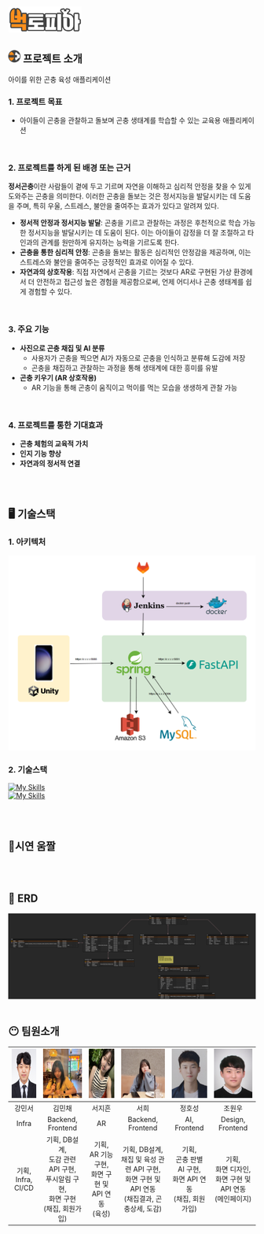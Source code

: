 # <img src="./exec/img/logo.png" width="150">

## <img src="./exec/img/icon.png" width="25"> 프로젝트 소개

아이를 위한 곤충 육성 애플리케이션

### 1. 프로젝트 목표

- 아이들이 곤충을 관찰하고 돌보며 곤충 생태계를 학습할 수 있는 교육용 애플리케이션

<br>

### 2. 프로젝트를 하게 된 배경 또는 근거

**정서곤충**이란 사람들이 곁에 두고 기르며 자연을 이해하고 심리적 안정을 찾을 수 있게 도와주는 곤충을 의미한다. 이러한 곤충을 돌보는 것은 정서지능을 발달시키는 데 도움을 주며, 특히 우울, 스트레스, 불안을 줄여주는 효과가 있다고 알려져 있다.

- **정서적 안정과 정서지능 발달**: 곤충을 기르고 관찰하는 과정은 후천적으로 학습 가능한 정서지능을 발달시키는 데 도움이 된다. 이는 아이들이 감정을 더 잘 조절하고 타인과의 관계를 원만하게 유지하는 능력을 기르도록 한다.
- **곤충을 통한 심리적 안정**: 곤충을 돌보는 활동은 심리적인 안정감을 제공하며, 이는 스트레스와 불안을 줄여주는 긍정적인 효과로 이어질 수 있다.
- **자연과의 상호작용**: 직접 자연에서 곤충을 기르는 것보다 AR로 구현된 가상 환경에서 더 안전하고 접근성 높은 경험을 제공함으로써, 언제 어디서나 곤충 생태계를 쉽게 경험할 수 있다.

<br>

### 3. 주요 기능

- **사진으로 곤충 채집 및 AI 분류**
  - 사용자가 곤충을 찍으면 AI가 자동으로 곤충을 인식하고 분류해 도감에 저장
  - 곤충을 채집하고 관찰하는 과정을 통해 생태계에 대한 흥미를 유발
- **곤충 키우기 (AR 상호작용)**
  - AR 기능을 통해 곤충이 움직이고 먹이를 먹는 모습을 생생하게 관찰 가능

<br>

### 4. 프로젝트를 통한 기대효과

- **곤충 체험의 교육적 가치**
- **인지 기능 향상**
- **자연과의 정서적 연결**

<br>
<br>

## 🖥 기술스택

### 1. 아키텍처

<img src="./exec/img/아키텍처.png">

<br>

### 2. 기술스택

[![My Skills](https://skillicons.dev/icons?i=unity,spring,fastapi,mysql)](https://skillicons.dev)
<br>
[![My Skills](https://skillicons.dev/icons?i=docker,jenkins,idea,vscode,postman,git,gitlab,notion,figma)](https://skillicons.dev)

<br>
<br>

## 📱시연 움짤

<br>
<br>

## 🔧 ERD

<img src="./exec/img/erd.png" />

<br>
<br>

## 😶 팀원소개

| <img src="./exec/img/민서.jpg" width="100%" height="100"> |                    <img src="./exec/img/민채.png" width="100%" height="100">                    |    <img src="./exec/img/지흔.jpg" width="100%" height="100">    |                         <img src="./exec/img/서희.jpg" width="100%" height="100">                         |       <img src="./exec/img/호성.jpg" width="100%" height="100">        |      <img src="./exec/img/원우.jpg" width="100%" height="100">       |
| :-------------------------------------------------------: | :---------------------------------------------------------------------------------------------: | :-------------------------------------------------------------: | :-------------------------------------------------------------------------------------------------------: | :--------------------------------------------------------------------: | :------------------------------------------------------------------: |
|                          강민서                           |                                             김민채                                              |                             서지흔                              |                                                   서희                                                    |                                 정호성                                 |                                조원우                                |
|                           Infra                           |                                        Backend, Frontend                                        |                               AR                                |                                             Backend, Frontend                                             |                              AI, Frontend                              |                           Design, Frontend                           |
|                  기획, <br> Infra, CI/CD                  | 기획, DB설계, <br> 도감 관련 API 구현, <br> 푸시알림 구현, <br> 화면 구현 <br> (채집, 회원가입) | 기획, <br> AR 기능 구현, <br> 화면 구현 및 API 연동 <br> (육성) | 기획, DB설계, <br> 채집 및 육성 관련 API 구현, <br> 화면 구현 및 API 연동 <br> (채집결과, 곤충상세, 도감) | 기획, <br> 곤충 판별 AI 구현, <br> 화면 API 연동 <br> (채집, 회원가입) | 기획, <br> 화면 디자인, <br> 화면 구현 및 API 연동 <br> (메인페이지) |
